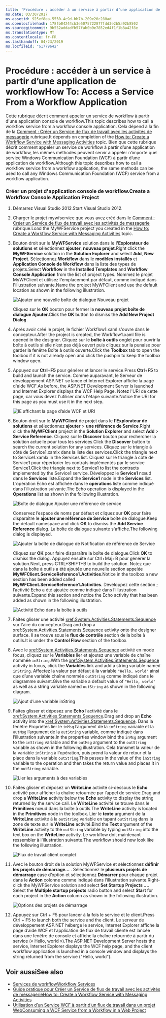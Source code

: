 ```yaml
---
title: 'Procédure : accéder à un service à partir d’une application de workflow'
ms.date: 03/30/2017
ms.assetid: 925ef8ea-5550-4c9d-bb7b-209e20c280ad
ms.openlocfilehash: 178fb04244cb3e5075722877fdd3e2b5a92b8502
ms.sourcegitcommit: 9b552addadfb57fab0b9e7852ed4f1f1b8a42f8e
ms.translationtype: MT
ms.contentlocale: fr-FR
ms.lasthandoff: 04/23/2019
ms.locfileid: "61779642"
---
```

# <a name="how-to-access-a-service-from-a-workflow-application"></a><span data-ttu-id="e56b2-102">Procédure : accéder à un service à partir d’une application de workflow</span><span class="sxs-lookup"><span data-stu-id="e56b2-102">How To: Access a Service From a Workflow Application</span></span>
<span data-ttu-id="e56b2-103">Cette rubrique décrit comment appeler un service de workflow à partir d'une application console de workflow.</span><span class="sxs-lookup"><span data-stu-id="e56b2-103">This topic describes how to call a workflow service from a workflow console application.</span></span> <span data-ttu-id="e56b2-104">Cela dépend à la fin de la [Comment : Créer un Service de flux de travail avec les activités de messagerie](../../../../docs/framework/wcf/feature-details/how-to-create-a-workflow-service-with-messaging-activities.md) rubrique.</span><span class="sxs-lookup"><span data-stu-id="e56b2-104">It depends on completion of the [How to: Create a Workflow Service with Messaging Activities](../../../../docs/framework/wcf/feature-details/how-to-create-a-workflow-service-with-messaging-activities.md) topic.</span></span> <span data-ttu-id="e56b2-105">Bien que cette rubrique décrit comment appeler un service de workflow à partir d’une application de workflow, les mêmes méthodes peuvent servir à appeler n’importe quel service Windows Communication Foundation (WCF) à partir d’une application de workflow.</span><span class="sxs-lookup"><span data-stu-id="e56b2-105">Although this topic describes how to call a workflow service from a workflow application, the same methods can be used to call any Windows Communication Foundation (WCF) service from a workflow application.</span></span>

### <a name="create-a-workflow-console-application-project"></a><span data-ttu-id="e56b2-106">Créer un projet d'application console de workflow.</span><span class="sxs-lookup"><span data-stu-id="e56b2-106">Create a Workflow Console Application Project</span></span>

1. <span data-ttu-id="e56b2-107">Démarrez Visual Studio 2012.</span><span class="sxs-lookup"><span data-stu-id="e56b2-107">Start Visual Studio 2012.</span></span>

2. <span data-ttu-id="e56b2-108">Charger le projet mywfservice que vous avez créé dans le [Comment : Créer un Service de flux de travail avec les activités de messagerie](../../../../docs/framework/wcf/feature-details/how-to-create-a-workflow-service-with-messaging-activities.md) rubrique.</span><span class="sxs-lookup"><span data-stu-id="e56b2-108">Load the MyWFService project you created in the [How to: Create a Workflow Service with Messaging Activities](../../../../docs/framework/wcf/feature-details/how-to-create-a-workflow-service-with-messaging-activities.md) topic.</span></span>

3. <span data-ttu-id="e56b2-109">Bouton droit sur le **MyWFService** solution dans le **l’Explorateur de solutions** et sélectionnez **ajouter**, **nouveau projet**.</span><span class="sxs-lookup"><span data-stu-id="e56b2-109">Right click the **MyWFService** solution in the **Solution Explorer** and select **Add**, **New Project**.</span></span> <span data-ttu-id="e56b2-110">Sélectionnez **Workflow** dans le **modèles installés** et **Application Console de Workflow** dans la liste des types de projets.</span><span class="sxs-lookup"><span data-stu-id="e56b2-110">Select **Workflow** in the **Installed Templates** and **Workflow Console Application** from the list of project types.</span></span> <span data-ttu-id="e56b2-111">Nommez le projet MyWFClient et utilisez l'emplacement par défaut, comme indiqué dans l'illustration suivante.</span><span class="sxs-lookup"><span data-stu-id="e56b2-111">Name the project MyWFClient and use the default location as shown in the following illustration.</span></span>

     ![Ajouter une nouvelle boîte de dialogue Nouveau projet](./media/how-to-access-a-service-from-a-workflow-application/add-new-project-dialog.jpg)

     <span data-ttu-id="e56b2-113">Cliquez sur le **OK** bouton pour fermer la **nouveau projet boîte de dialogue Ajouter**.</span><span class="sxs-lookup"><span data-stu-id="e56b2-113">Click the **OK** button to dismiss the **Add New Project Dialog**.</span></span>

4. <span data-ttu-id="e56b2-114">Après avoir créé le projet, le fichier Workflow1.xaml s'ouvre dans le concepteur.</span><span class="sxs-lookup"><span data-stu-id="e56b2-114">After the project is created, the Workflow1.xaml file is opened in the designer.</span></span> <span data-ttu-id="e56b2-115">Cliquez sur le **boîte à outils** onglet pour ouvrir la boîte à outils si elle n’est pas déjà ouvert puis cliquez sur la punaise pour garder la fenêtre Boîte à outils ouverte.</span><span class="sxs-lookup"><span data-stu-id="e56b2-115">Click the **Toolbox** tab to open the toolbox if it is not already open and click the pushpin to keep the toolbox window open.</span></span>

5. <span data-ttu-id="e56b2-116">Appuyez sur **Ctrl**+**F5** pour générer et lancer le service.</span><span class="sxs-lookup"><span data-stu-id="e56b2-116">Press **Ctrl**+**F5** to build and launch the service.</span></span> <span data-ttu-id="e56b2-117">Comme auparavant, le Serveur de développement ASP.NET se lance et Internet Explorer affiche la page d'aide WCF.</span><span class="sxs-lookup"><span data-stu-id="e56b2-117">As before, the ASP.NET Development Server is launched and Internet Explorer displays the WCF Help Page.</span></span> <span data-ttu-id="e56b2-118">Notez l'URI de cette page, car vous devez l'utiliser dans l'étape suivante.</span><span class="sxs-lookup"><span data-stu-id="e56b2-118">Notice the URI for this page as you must use it in the next step.</span></span>

     ![IE affichant la page d’aide WCF et URI](./media/how-to-access-a-service-from-a-workflow-application/ie-wcf-help-page-uri.jpg)

6. <span data-ttu-id="e56b2-120">Bouton droit sur le **MyWFClient** de projet dans le **l’Explorateur de solutions** et sélectionnez **ajouter** > **une référence de Service**.</span><span class="sxs-lookup"><span data-stu-id="e56b2-120">Right click the **MyWFClient** project in the **Solution Explorer** and select **Add** > **Service Reference**.</span></span> <span data-ttu-id="e56b2-121">Cliquez sur le **Discover** bouton pour rechercher la solution actuelle pour tous les services.</span><span class="sxs-lookup"><span data-stu-id="e56b2-121">Click the **Discover** button to search the current solution for any services.</span></span> <span data-ttu-id="e56b2-122">Cliquez sur le triangle à côté de Service1.xamlx dans la liste des services.</span><span class="sxs-lookup"><span data-stu-id="e56b2-122">Click the triangle next to Service1.xamlx in the Services list.</span></span> <span data-ttu-id="e56b2-123">Cliquez sur le triangle à côté de Service1 pour répertorier les contrats implémentés par le service Service1.</span><span class="sxs-lookup"><span data-stu-id="e56b2-123">Click the triangle next to Service1 to list the contracts implemented by the Service1 service.</span></span> <span data-ttu-id="e56b2-124">Développez le **Service1** nœud dans le **Services** liste.</span><span class="sxs-lookup"><span data-stu-id="e56b2-124">Expand the **Service1** node in the **Services** list.</span></span> <span data-ttu-id="e56b2-125">L’opération Echo est affichée dans le **opérations** liste comme indiqué dans l’illustration suivante.</span><span class="sxs-lookup"><span data-stu-id="e56b2-125">The Echo operation is displayed in the **Operations** list as shown in the following illustration.</span></span>

     ![Boîte de dialogue Ajouter une référence de service](./media/how-to-access-a-service-from-a-workflow-application/add-service-reference.jpg)

     <span data-ttu-id="e56b2-127">Conservez l’espace de noms par défaut et cliquez sur **OK** pour faire disparaître le **ajouter une référence de Service** boîte de dialogue.</span><span class="sxs-lookup"><span data-stu-id="e56b2-127">Keep the default namespace and click **OK** to dismiss the **Add Service Reference** dialog.</span></span> <span data-ttu-id="e56b2-128">La boîte de dialogue suivante s'affiche.</span><span class="sxs-lookup"><span data-stu-id="e56b2-128">The following dialog is displayed.</span></span>

     ![Ajouter la boîte de dialogue de Notification de référence de Service](./media/how-to-access-a-service-from-a-workflow-application/add-service-reference-dialog.jpg)

     <span data-ttu-id="e56b2-130">Cliquez sur **OK** pour faire disparaître la boîte de dialogue.</span><span class="sxs-lookup"><span data-stu-id="e56b2-130">Click **OK** to dismiss the dialog.</span></span> <span data-ttu-id="e56b2-131">Appuyez ensuite sur Ctrl+Maj+B pour générer la solution.</span><span class="sxs-lookup"><span data-stu-id="e56b2-131">Next, press CTRL+SHIFT+B to build the solution.</span></span> <span data-ttu-id="e56b2-132">Notez que dans la boîte à outils a été ajoutée une nouvelle section appelée **MyWFClient.ServiceReference1.Activities**.</span><span class="sxs-lookup"><span data-stu-id="e56b2-132">Notice in the toolbox a new section has been added called **MyWFClient.ServiceReference1.Activities**.</span></span> <span data-ttu-id="e56b2-133">Développez cette section ; l’activité Echo a été ajoutée comme indiqué dans l’illustration suivante.</span><span class="sxs-lookup"><span data-stu-id="e56b2-133">Expand this section and notice the Echo activity that has been added as shown in the following illustration.</span></span>

     ![Activité Echo dans la boîte à outils](./media/how-to-access-a-service-from-a-workflow-application/echo-activity-toolbox.jpg)

7. <span data-ttu-id="e56b2-135">Faites glisser une activité <xref:System.Activities.Statements.Sequence> sur l'aire du concepteur.</span><span class="sxs-lookup"><span data-stu-id="e56b2-135">Drag and drop a <xref:System.Activities.Statements.Sequence> activity onto the designer surface.</span></span> <span data-ttu-id="e56b2-136">Il se trouve sous le **flux de contrôle** section de la boîte à outils.</span><span class="sxs-lookup"><span data-stu-id="e56b2-136">It is under the **Control Flow** section of the toolbox.</span></span>

8. <span data-ttu-id="e56b2-137">Avec le <xref:System.Activities.Statements.Sequence> activité en mode focus, cliquez sur le **Variables** lier et ajoutez une variable de chaîne nommée `inString`.</span><span class="sxs-lookup"><span data-stu-id="e56b2-137">With the <xref:System.Activities.Statements.Sequence> activity in focus, click the **Variables** link and add a string variable named `inString`.</span></span> <span data-ttu-id="e56b2-138">Affectez la valeur par défaut à la variable `"Hello, world"` ainsi que d’une variable chaîne nommée `outString` comme indiqué dans le diagramme suivant.</span><span class="sxs-lookup"><span data-stu-id="e56b2-138">Give the variable a default value of `"Hello, world"` as well as a string variable named `outString` as shown in the following diagram.</span></span>

     ![Ajout d’une variable inString](./media/how-to-access-a-service-from-a-workflow-application/add-instring-variable.jpg)

9. <span data-ttu-id="e56b2-140">Faites glisser et déposez une **Echo** l’activité dans le <xref:System.Activities.Statements.Sequence>.</span><span class="sxs-lookup"><span data-stu-id="e56b2-140">Drag and drop an **Echo** activity into the <xref:System.Activities.Statements.Sequence>.</span></span> <span data-ttu-id="e56b2-141">Dans la fenêtre Propriétés lier le `inMsg` l’argument de la `inString` variable et la `outMsg` l’argument de la `outString` variable, comme indiqué dans l’illustration suivante.</span><span class="sxs-lookup"><span data-stu-id="e56b2-141">In the properties window bind the `inMsg` argument to the `inString` variable and the `outMsg` argument to the `outString` variable as shown in the following illustration.</span></span> <span data-ttu-id="e56b2-142">Cela transmet la valeur de la variable `inString` à l'opération, puis prend la valeur de retour et la place dans la variable `outString`.</span><span class="sxs-lookup"><span data-stu-id="e56b2-142">This passes in the value of the `inString` variable to the operation and then takes the return value and places it in the `outString` variable.</span></span>

     ![Lier les arguments à des variables](./media/how-to-access-a-service-from-a-workflow-application/bind-arguments-variables.jpg)

10. <span data-ttu-id="e56b2-144">Faites glisser et déposez un **WriteLine** activité ci-dessous le **Echo** activité pour afficher la chaîne retournée par l’appel de service.</span><span class="sxs-lookup"><span data-stu-id="e56b2-144">Drag and drop a **WriteLine** activity below the **Echo** activity to display the string returned by the service call.</span></span> <span data-ttu-id="e56b2-145">Le **WriteLine** activité se trouve dans le **Primitives** nœud dans la boîte à outils.</span><span class="sxs-lookup"><span data-stu-id="e56b2-145">The **WriteLine** activity is located in the **Primitives** node in the toolbox.</span></span> <span data-ttu-id="e56b2-146">Lier le **texte** argument de la **WriteLine** activité à la `outString` variable en tapant `outString` dans la zone de texte sur le **WriteLine** activité.</span><span class="sxs-lookup"><span data-stu-id="e56b2-146">Bind the **Text** argument of the **WriteLine** activity to the `outString` variable by typing `outString` into the text box on the **WriteLine** activity.</span></span> <span data-ttu-id="e56b2-147">Le workflow doit maintenant ressembler à l'illustration suivante.</span><span class="sxs-lookup"><span data-stu-id="e56b2-147">The workflow should now look like the following illustration.</span></span>

     ![Flux de travail client complet](./media/how-to-access-a-service-from-a-workflow-application/complete-client-workflow.jpg)

11. <span data-ttu-id="e56b2-149">Avec le bouton droit de la solution MyWFService et sélectionnez **définir les projets de démarrage...** . Sélectionnez le **plusieurs projets de démarrage** case d’option et sélectionnez **Démarrer** pour chaque projet dans le **Action** colonne comme indiqué dans l’illustration suivante.</span><span class="sxs-lookup"><span data-stu-id="e56b2-149">Right-click the MyWFService solution and select **Set Startup Projects ...**. Select the **Multiple startup projects** radio button and select **Start** for each project in the **Action** column as shown in the following illustration.</span></span>

     ![Options des projets de démarrage](./media/how-to-access-a-service-from-a-workflow-application/startup-project-options.jpg)

12. <span data-ttu-id="e56b2-151">Appuyez sur Ctrl + F5 pour lancer à la fois le service et le client.</span><span class="sxs-lookup"><span data-stu-id="e56b2-151">Press Ctrl + F5 to launch both the service and the client.</span></span> <span data-ttu-id="e56b2-152">Le serveur de développement ASP.NET héberge le service, Internet Explorer affiche la page d’aide WCF et l’application de flux de travail cliente est lancée dans une fenêtre de console et affiche la chaîne retournée à partir du service (« Hello, world »).</span><span class="sxs-lookup"><span data-stu-id="e56b2-152">The ASP.NET Development Server hosts the service, Internet Explorer displays the WCF help page, and the client workflow application is launched in a console window and displays the string returned from the service ("Hello, world").</span></span>

## <a name="see-also"></a><span data-ttu-id="e56b2-153">Voir aussi</span><span class="sxs-lookup"><span data-stu-id="e56b2-153">See also</span></span>

- [<span data-ttu-id="e56b2-154">Services de workflow</span><span class="sxs-lookup"><span data-stu-id="e56b2-154">Workflow Services</span></span>](../../../../docs/framework/wcf/feature-details/workflow-services.md)
- [<span data-ttu-id="e56b2-155">Guide pratique pour Créer un Service de flux de travail avec les activités de messagerie</span><span class="sxs-lookup"><span data-stu-id="e56b2-155">How to: Create a Workflow Service with Messaging Activities</span></span>](../../../../docs/framework/wcf/feature-details/how-to-create-a-workflow-service-with-messaging-activities.md)
- [<span data-ttu-id="e56b2-156">Utilisation d’un Service WCF à partir d’un flux de travail dans un projet Web</span><span class="sxs-lookup"><span data-stu-id="e56b2-156">Consuming a WCF Service from a Workflow in a Web Project</span></span>](https://go.microsoft.com/fwlink/?LinkId=207725)
